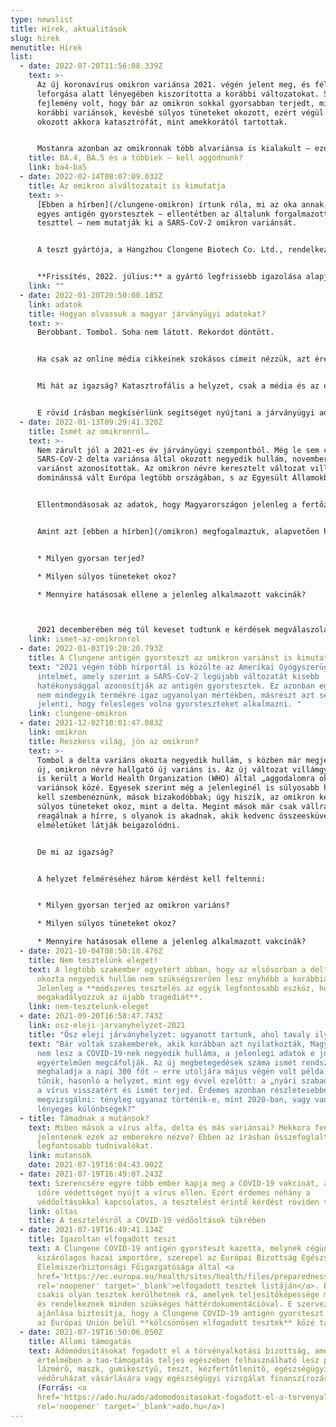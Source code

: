 ```yaml
---
type: newslist
title: Hírek, aktualitások
slug: hirek
menutitle: Hírek
list:
  - date: 2022-07-20T11:56:08.339Z
    text: >-
      Az új koronavírus omikron variánsa 2021. végén jelent meg, és fél év
      leforgása alatt lényegében kiszorította a korábbi változatokat. Szerencsés
      fejlemény volt, hogy bár az omikron sokkal gyorsabban terjedt, mint a
      korábbi variánsok, kevésbé súlyos tüneteket okozott, ezért végül nem
      okozott akkora katasztrófát, mint amekkorától tartottak. 


      Mostanra azonban az omikronnak több alvariánsa is kialakult – ezek pedig a példátlanul meleg idő ellenére is terjednek. Mi fog történni? A kánikula közepén köszönt be a következő kijárási korlátozás?
    title: BA.4, BA.5 és a többiek – kell aggódnunk?
    link: ba4-ba5
  - date: 2022-02-14T08:07:09.032Z
    title: Az omikron alváltozatait is kimutatja
    text: >-
      [Ebben a hírben](/clungene-omikron) írtunk róla, mi az oka annak, hogy
      egyes antigén gyorstesztek – ellentétben az általunk forgalmazott Clungene
      teszttel – nem mutatják ki a SARS-CoV-2 omikron variánsát. 


      A teszt gyártója, a Hangzhou Clongene Biotech Co. Ltd., rendelkezésünkre bocsátotta az igazolást, hogy a Clungene antigén gyorsteszt kazetta az omikron variáns alváltozatait is kimutatja.


      **Frissítés, 2022. július:** a gyártó legfrissebb igazolása alapján az antigén gyorsteszt az omikron variáns újabb, jelenleg Európában domináns alváltozatait is kimutatja.
    link: ""
  - date: 2022-01-20T20:50:00.185Z
    link: adatok
    title: Hogyan olvassuk a magyar járványügyi adatokat?
    text: >-
      Berobbant. Tombol. Soha nem látott. Rekordot döntött.


      Ha csak az online média cikkeinek szokásos címeit nézzük, azt érezhetjük, folyamatosan rettegnünk kell. Ám, annak ellenére, az omikron variáns okozta ötödik hullám január végéhez közeledve tagadhatatlanul felfutóban van, a népszerű hírportálok címlapjai már ritkán kezdődnek a járványügyi adatokkal – ami arra utal, nincs is akkora baj.


      Mi hát az igazság? Katasztrofális a helyzet, csak a média és az emberek már „belefáradtak” a járványba? Vagy mégsem akkora a baj, mint ahogy azt a szalagcímek sugallják?


      E rövid írásban megkísérlünk segítséget nyújtani a járványügyi adatok értelmezéséhez.
  - date: 2022-01-13T09:29:41.320Z
    title: Ismét az omikronról…
    text: >-
      Nem zárult jól a 2021-es év járványügyi szempontból. Még le sem csengett a
      SARS-CoV-2 delta variánsa által okozott negyedik hullám, november végén új
      variánst azonosítottak. Az omikron névre keresztelt változat villámgyorsan
      dominánssá vált Európa legtöbb országában, s az Egyesült Államokban is.


      Ellentmondásosak az adatok, hogy Magyarországon jelenleg a fertőzések mekkora hányadáért felelős az új variáns – 2022. kezdetekor egyes források alig több mint 10%-ot becsültek, ám akad olyan magánintézmény, amely 75%-nál is magasabb arányról számolt be –, ám csak idő kérdése, és az omikron hazánkban is elhozza a pandémia ötödik hullámát.


      Amint azt [ebben a hírben](/omikron) megfogalmaztuk, alapvetően három dologtól függ, mekkora veszélyt jelent az új variáns. Nevezetesen:


      * Milyen gyorsan terjed?

      * Milyen súlyos tüneteket okoz?

      * Mennyire hatásosak ellene a jelenleg alkalmazott vakcinák?



      2021 decemberében még túl keveset tudtunk e kérdések megválaszolásához, most viszont már sokkal több adat áll a rendelkezésünkre.
    link: ismet-az-omikronrol
  - date: 2022-01-03T19:20:20.793Z
    title: A Clungene antigén gyorsteszt az omikron variánst is kimutatja
    text: "2021 végén több hírportál is közölte az Amerikai Gyógyszerügynökség (FDA)
      intelmét, amely szerint a SARS-CoV-2 legújabb változatát kisebb
      hatékonysággal azonosítják az antigén gyorstesztek. Ez azonban egyrészt
      nem mindegyik termékre igaz ugyanolyan mértékben, másrészt azt sem
      jelenti, hogy felesleges volna gyorsteszteket alkalmazni. "
    link: clungene-omikron
  - date: 2021-12-02T10:01:47.083Z
    link: omikron
    title: Reszkess világ, jön az omikron?
    text: >-
      Tombol a delta variáns okozta negyedik hullám, s közben már megjelent az
      új, omikron névre hallgató új variáns is. Az új változat villámgyorsan be
      is került a World Health Organization (WHO) által „aggodalomra okot adó”
      variánsok közé. Egyesek szerint még a jelenleginél is súlyosabb helyzettel
      kell szembenéznünk, mások bizakodóbbak; úgy hiszik, az omikron kevésbé
      súlyos tüneteket okoz, mint a delta. Megint mások már csak vállrándítással
      reagálnak a hírre, s olyanok is akadnak, akik kedvenc összeesküvés
      elméletüket látják beigazolódni.


      De mi az igazság?


      A helyzet felméréséhez három kérdést kell feltenni:


      * Milyen gyorsan terjed az omikron variáns?

      * Milyen súlyos tüneteket okoz?

      * Mennyire hatásosak ellene a jelenleg alkalmazott vakcinák?
  - date: 2021-10-04T08:50:18.476Z
    title: Nem tesztelünk eleget!
    text: A legtöbb szakember egyetért abban, hogy az elsősorban a delta variáns
      okozta negyedik hullám nem szükségszerűen lesz enyhébb a korábbiaknál.
      Jelenleg a **módszeres tesztelés az egyik legfontosabb eszköz, hogy
      megakadályozzuk az újabb tragédiát**.
    link: nem-tesztelunk-eleget
  - date: 2021-09-20T16:58:47.743Z
    link: osz-eleji-jarvanyhelyzet-2021
    title: "Ősz eleji járványhelyzet: ugyanott tartunk, ahol tavaly ilyenkor? "
    text: "Bár voltak szakemberek, akik korábban azt nyilatkozták, Magyarországon
      nem lesz a COVID-19-nek negyedik hulláma, a jelenlegi adatok e jóslatokat
      egyértelműen megcáfolják. Az új megbetegedések száma ismét rendszeresen
      meghaladja a napi 300 főt – erre utoljára május végén volt példa. Úgy
      tűnik, hasonló a helyzet, mint egy évvel ezelőtt: a „nyári szabadság” után
      a vírus visszatért és ismét terjed. Érdemes azonban részletesebben is
      megvizsgálni: tényleg ugyanaz történik-e, mint 2020-ban, vagy vannak
      lényeges különbségek?"
  - title: Támadnak a mutánsok?
    text: Miben mások a vírus alfa, delta és más variánsai? Mekkora fenyegetést
      jelentenek ezek az emberekre nézve? Ebben az írásban összefoglaltuk a
      legfontosabb tudnivalókat.
    link: mutansok
    date: 2021-07-19T16:04:43.902Z
  - date: 2021-07-19T16:49:07.243Z
    text: Szerencsére egyre több ember kapja meg a COVID-19 vakcinát, amely hosszabb
      időre védettséget nyújt a vírus ellen. Ezért érdemes néhány a
      védőoltásokkal kapcsolatos, a tesztelést érintő kérdést röviden tisztázni.
    link: oltas
    title: A tesztelésről a COVID-19 védőoltások tükrében
  - date: 2021-07-19T16:49:41.134Z
    title: Igazoltan elfogadott teszt
    text: A Clungene COVID-19 antigén gyorsteszt kazetta, melynek cégünk a
      kizárólagos hazai importőre, szerepel az Európai Bizottság Egészségügyi és
      Élelmiszerbiztonsági Főigazgatósága által <a
      href='https://ec.europa.eu/health/sites/health/files/preparedness_response/docs/covid-19_rat_common-list_en.pdf'
      rel='noopener' target='_blank'>elfogadott tesztek listáján</a>. E listára
      csakis olyan tesztek kerülhetnek rá, amelyek teljesítőképessége megfelelő,
      és rendelkeznek minden szükséges háttérdokumentációval. E szervezet
      ajánlása biztosítja, hogy a Clungene COVID-19 antigén gyorsteszt kazetta
      az Európai Unión belül **kölcsönösen elfogadott tesztek** közé tartozik.
  - date: 2021-07-19T16:50:06.050Z
    title: Állami támogatás
    text: Adómódosításokat fogadott el a törvényalkotási bizottság, amelyek
      értelmében a tao-támogatás teljes egészében felhasználható lesz például
      lázmérő, maszk, gumikesztyű, teszt, kézfertőtlenítő, egészségügyi
      védőruházat vásárlására vagy egészségügyi vizsgálat finanszírozására.
      (Forrás: <a
      href='https://ado.hu/ado/adomodositasokat-fogadott-el-a-torvenyalkotasi-bizottsag/'
      rel='noopener' target='_blank'>ado.hu</a>)
---
```

